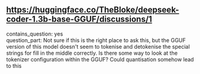 ## https://huggingface.co/TheBloke/deepseek-coder-1.3b-base-GGUF/discussions/1

contains_question: yes  
question_part: Not sure if this is the right place to ask this, but the GGUF version of this model doesn't seem to tokenise and detokenise the special strings for fill in the middle correctly. Is there some way to look at the tokenizer configuration within the GGUF? Could quantisation somehow lead to this